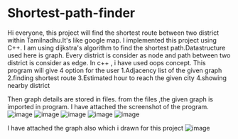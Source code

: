# Shortest-path-finder
Hi everyone,
this project will find the shortest route between two district within Tamilnadhu.It's like google map.
I implemented this project using C++. I am using dijkstra's algorithm to find the shortest path.Datastructure used here is graph. Every district is consider as node and path between two district is consider as edge.
In c++ , i have used oops concept.
This program will give 4 option for the user
1.Adjacency list of the given graph
2.finding shortest route
3.Estimated hour to reach the given city
4.showing nearby district

Then graph details are stored in files. from the files ,the given graph is imported in program.
I have attached the screenshot of the program.
![image](https://user-images.githubusercontent.com/65604292/126342991-5d181994-c51c-4df9-90f8-7c0ce23c0bb1.png)
![image](https://user-images.githubusercontent.com/65604292/126343114-e08c582d-55da-4cef-afbd-4030946398bc.png)
![image](https://user-images.githubusercontent.com/65604292/126343185-dad64f18-df2f-435f-b83c-ac533926ce85.png)
![image](https://user-images.githubusercontent.com/65604292/126343272-a1c19f46-ca80-460c-b6e2-d2762ce31d65.png)
![image](https://user-images.githubusercontent.com/65604292/126343330-56d63b74-6c12-4d83-85f1-bce08c73edc2.png)


I have attached the graph also which i drawn for this project
![image](https://user-images.githubusercontent.com/65604292/126343807-32f93bc8-f04f-43e4-85a9-34af200cca3f.png)
